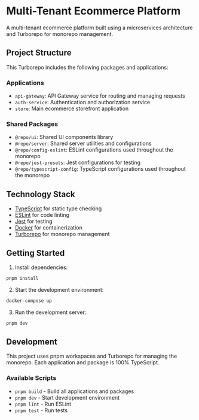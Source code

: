 # Multi-Tenant Ecommerce Platform

A multi-tenant ecommerce platform built using a microservices architecture and Turborepo for monorepo management.

## Project Structure

This Turborepo includes the following packages and applications:

### Applications

- `api-gateway`: API Gateway service for routing and managing requests
- `auth-service`: Authentication and authorization service
- `store`: Main ecommerce storefront application

### Shared Packages

- `@repo/ui`: Shared UI components library
- `@repo/server`: Shared server utilities and configurations
- `@repo/config-eslint`: ESLint configurations used throughout the monorepo
- `@repo/jest-presets`: Jest configurations for testing
- `@repo/typescript-config`: TypeScript configurations used throughout the monorepo

## Technology Stack

- [TypeScript](https://www.typescriptlang.org/) for static type checking
- [ESLint](https://eslint.org/) for code linting
- [Jest](https://jestjs.io) for testing
- [Docker](https://www.docker.com/) for containerization
- [Turborepo](https://turbo.build/repo) for monorepo management

## Getting Started

1. Install dependencies:

```sh
pnpm install
```

2. Start the development environment:

```sh
docker-compose up
```

3. Run the development server:

```sh
pnpm dev
```

## Development

This project uses pnpm workspaces and Turborepo for managing the monorepo. Each application and package is 100% TypeScript.

### Available Scripts

- `pnpm build` - Build all applications and packages
- `pnpm dev` - Start development environment
- `pnpm lint` - Run ESLint
- `pnpm test` - Run tests
